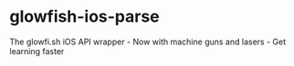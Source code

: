 # glowfish-ios-parse
The glowfi.sh iOS API wrapper - Now with machine guns and lasers - Get learning faster 
